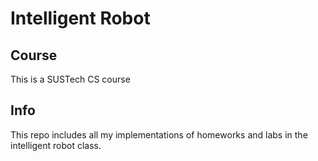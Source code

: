 # Intelligent Robot

## Course

This is a SUSTech CS course



## Info

This repo includes all my implementations of homeworks and labs in the intelligent robot class.

